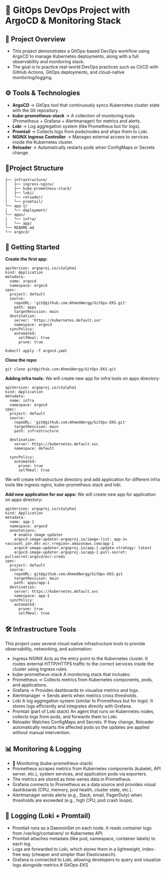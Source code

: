 # 🚀 GitOps DevOps Project with ArgoCD & Monitoring Stack

## 📌 Project Overview
- This project demonstrates a GitOps-based DevOps workflow using ArgoCD to manage Kubernetes deployments, along with a full observability and monitoring stack.
- The goal is to practice real-world DevOps practices such as CI/CD with GitHub Actions, GitOps deployments, and cloud-native monitoring/logging.

## ⚙️ Tools & Technologies
- **ArgoCD** → GitOps tool that continuously syncs Kubernetes cluster state with the Git repository.
- **kube-prometheus-stack** → A collection of monitoring tools (Prometheus + Grafana + Alertmanager) for metrics and alerts.
- **Loki** → Log aggregation system (like Prometheus but for logs).
- **Promtail** → Collects logs from pods/nodes and ships them to Loki.
- **NGINX Ingress Controller** → Manages external access to services inside the Kubernetes cluster.
- **Reloader** → Automatically restarts pods when ConfigMaps or Secrets change.

## 📂Project Structure 
```
├── infrastructure/           
│   ├── ingress-nginx/
│   ├── kube-prometheus-stack/
│   ├── loki/
│   └── reloader/
|   └── promtail/             
└── app-1/
|   └── deployment/
└── apps/
|   └── infra/
|   └── app/
└── README.md
└── argocd/
```
## 🚀 Getting Started
**Create the first app:**
```
apiVersion: argoproj.io/v1alpha1
kind: Application
metadata:
  name: argocd
  namespace: argocd
spec:
  project: default
  source:
    repoURL: 'git@github.com:AhmedAmrgg/GitOps-EKS.git'
    path: apps
    targetRevision: main
  destination:
    server: 'https://kubernetes.default.svc'
    namespace: argocd
  syncPolicy:
    automated:
      selfHeal: true
      prune: true
```
```
kubectl apply -f argocd.yaml
```
**Clone the repo:**
```
git clone git@github.com:AhmedAmrgg/GitOps-EKS.git
```
**Adding infra tools:**
We will create new app for infra tools on apps directory:
```
apiVersion: argoproj.io/v1alpha1
kind: Application
metadata:
  name: infra
  namespace: argocd   
spec:
  project: default
  source:
    repoURL: 'git@github.com:AhmedAmrgg/GitOps-EKS.git'   
    targetRevision: main
    path: infrastructure 

  destination:
    server: https://kubernetes.default.svc
    namespace: default

  syncPolicy:
    automated:   
      prune: true
      selfHeal: true
```
We will create infrastructure directory and add application for different infra tools like ingress nginx, kube-prometheus stack and loki.

**Add new application for our apps:**
We will create new app for application on apps directory:
```
apiVersion: argoproj.io/v1alpha1
kind: Application
metadata:
  name: app-1
  namespace: argocd
  annotations:
    # enable image updater
    argocd-image-updater.argoproj.io/image-list: app-1=<account_id>.dkr.ecr.<region>.amazonaws.com/app-1
    argocd-image-updater.argoproj.io/app-1.update-strategy: latest
    argocd-image-updater.argoproj.io/app-1.pull-secret: pullsecret:argocd/ecr-creds
spec:
  project: default
  source:
    repoURL: git@github.com:AhmedAmrgg/GitOps-EKS.git
    targetRevision: main
    path: apps/app-1
  destination:
    server: https://kubernetes.default.svc
    namespace: app-1
  syncPolicy:
    automated:
      prune: true
      selfHeal: true

```
## 🛠️ Infrastructure Tools

This project uses several cloud-native infrastructure tools to provide observability, networking, and automation:
- Ingress NGINX
Acts as the entry point to the Kubernetes cluster. It routes external HTTP/HTTPS traffic to the correct services inside the cluster using Ingress rules.
- kube-prometheus-stack
A monitoring stack that includes:
- Prometheus → Collects metrics from Kubernetes components, pods, and applications.
- Grafana → Provides dashboards to visualize metrics and logs.
- Alertmanager → Sends alerts when metrics cross thresholds.
- Loki
A log aggregation system (similar to Prometheus but for logs). It stores logs efficiently and integrates directly with Grafana.
- Promtail (part of Loki stack)
An agent that runs on Kubernetes nodes, collects logs from pods, and forwards them to Loki.
- Reloader
Watches ConfigMaps and Secrets. If they change, Reloader automatically restarts the affected pods so the updates are applied without manual intervention.

## 📊 Monitoring & Logging
- 🔹 Monitoring (kube-prometheus-stack)
- Prometheus scrapes metrics from Kubernetes components (kubelet, API server, etc.), system services, and application pods via exporters.
- The metrics are stored as time-series data in Prometheus.
- Grafana connects to Prometheus as a data source and provides visual dashboards (CPU, memory, pod health, cluster state, etc.).
- Alertmanager sends alerts (e.g., Slack, email, PagerDuty) when thresholds are exceeded (e.g., high CPU, pod crash loops).

## 🔹 Logging (Loki + Promtail)
- Promtail runs as a DaemonSet on each node. It reads container logs from /var/log/containers/ or Kubernetes API.
- Promtail attaches metadata (like pod, namespace, container labels) to each log.
- Logs are forwarded to Loki, which stores them in a lightweight, index-free way (cheaper and simpler than Elasticsearch).
- Grafana is connected to Loki, allowing developers to query and visualize logs alongside metrics.# GitOps-EKS
